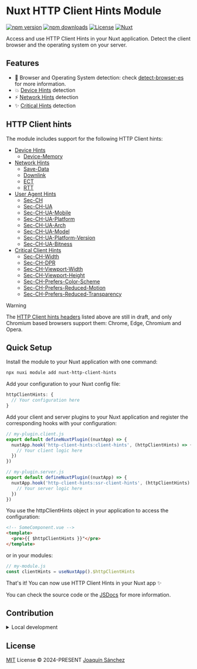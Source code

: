 # Nuxt HTTP Client Hints Module

[![npm version][npm-version-src]][npm-version-href]
[![npm downloads][npm-downloads-src]][npm-downloads-href]
[![License][license-src]][license-href]
[![Nuxt][nuxt-src]][nuxt-href]

Access and use HTTP Client Hints in your Nuxt application. Detect the client browser and the operating system on your server.

## Features

- 🚀 Browser and Operating System detection: check [detect-browser-es](https://www.npmjs.com/package/detect-browser-es) for more information.
- 💥 [Device Hints](https://developer.mozilla.org/en-US/docs/Web/HTTP/Headers#client_hints) detection
- ⚡ [Network Hints](https://developer.mozilla.org/en-US/docs/Web/HTTP/Headers#client_hints) detection
- ✨ [Critical Hints](https://developer.mozilla.org/en-US/docs/Web/HTTP/Client_hints#critical_client_hints) detection

## HTTP Client hints

The module includes support for the following HTTP Client hints:
- [Device Hints](https://developer.mozilla.org/en-US/docs/Web/HTTP/Headers#client_hints)
  - [Device-Memory](https://developer.mozilla.org/en-US/docs/Web/HTTP/Headers/Device-Memory)
- [Network Hints](https://developer.mozilla.org/en-US/docs/Web/HTTP/Headers#client_hints)
  - [Save-Data](https://developer.mozilla.org/en-US/docs/Web/HTTP/Headers/Save-Data)
  - [Downlink](https://developer.mozilla.org/en-US/docs/Web/HTTP/Headers/Downlink)
  - [ECT](https://developer.mozilla.org/en-US/docs/Web/HTTP/Headers/ECT)
  - [RTT](https://developer.mozilla.org/en-US/docs/Web/HTTP/Headers/RTT)
- [User Agent Hints](https://github.com/WICG/ua-client-hints)
  - [Sec-CH](https://developer.mozilla.org/en-US/docs/Web/HTTP/Headers/Sec-CH)
  - [Sec-CH-UA](https://developer.mozilla.org/en-US/docs/Web/HTTP/Headers/Sec-CH-UA)
  - [Sec-CH-UA-Mobile](https://developer.mozilla.org/en-US/docs/Web/HTTP/Headers/Sec-CH-UA-Mobile)
  - [Sec-CH-UA-Platform](https://developer.mozilla.org/en-US/docs/Web/HTTP/Headers/Sec-CH-UA-Platform)
  - [Sec-CH-UA-Arch](https://developer.mozilla.org/en-US/docs/Web/HTTP/Headers/Sec-CH-UA-Arch)
  - [Sec-CH-UA-Model](https://developer.mozilla.org/en-US/docs/Web/HTTP/Headers/Sec-CH-UA-Model)
  - [Sec-CH-UA-Platform-Version](https://developer.mozilla.org/en-US/docs/Web/HTTP/Headers/Sec-CH-UA-Platform-Version) 
  - [Sec-CH-UA-Bitness](https://developer.mozilla.org/en-US/docs/Web/HTTP/Headers/Sec-CH-UA-Bitness)
- [Critical Client Hints](https://developer.mozilla.org/en-US/docs/Web/HTTP/Client_hints#critical_client_hints)
  - [Sec-CH-Width](https://developer.mozilla.org/en-US/docs/Web/HTTP/Headers/Sec-CH-Width)
  - [Sec-CH-DPR](https://developer.mozilla.org/en-US/docs/Web/HTTP/Headers/Sec-CH-DPR)
  - [Sec-CH-Viewport-Width](https://developer.mozilla.org/en-US/docs/Web/HTTP/Headers/Sec-CH-Viewport-Width)
  - [Sec-CH-Viewport-Height](https://developer.mozilla.org/en-US/docs/Web/HTTP/Headers/Sec-CH-Viewport-Height) 
  - [Sec-CH-Prefers-Color-Scheme](https://developer.mozilla.org/en-US/docs/Web/HTTP/Headers/Sec-CH-Prefers-Color-Scheme)
  - [Sec-CH-Prefers-Reduced-Motion](https://developer.mozilla.org/en-US/docs/Web/HTTP/Headers/Sec-CH-Prefers-Reduced-Motion)
  - [Sec-CH-Prefers-Reduced-Transparency](https://developer.mozilla.org/en-US/docs/Web/HTTP/Headers/Sec-CH-Prefers-Reduced-Transparency)


> [!WARNING]
> The [HTTP Client hints headers](https://developer.mozilla.org/en-US/docs/Web/HTTP/Client_hints) listed above are still in draft, and only Chromium based browsers support them: Chrome, Edge, Chromium and Opera.

## Quick Setup

Install the module to your Nuxt application with one command:

```bash
npx nuxi module add nuxt-http-client-hints
```

Add your configuration to your Nuxt config file:

```js
httpClientHints: {
  // Your configuration here
}
```

Add your client and server plugins to your Nuxt application and register the corresponding hooks with your configuration:

```js
// my-plugin.client.js
export default defineNuxtPlugin((nuxtApp) => {
  nuxtApp.hook('http-client-hints:client-hints', (httpClientHints) => {
    // Your client logic here
  })
})
```

```js
// my-plugin.server.js
export default defineNuxtPlugin((nuxtApp) => {
  nuxtApp.hook('http-client-hints:ssr-client-hints', (httpClientHints) => {
    // Your server logic here
  })
})
```

You use the httpClientHints object in your application to access the configuration:

```html
<!-- SomeComponent.vue -->
<template>
  <pre>{{ $httpClientHints }}"</pre>
</template>
```

or in your modules:
```js
// my-module.js
const clientHints = useNuxtApp().$httpClientHints
```

That's it! You can now use HTTP Client Hints in your Nuxt app ✨

You can check the source code or the [JSDocs](https://www.jsdocs.io/package/nuxt-http-client-hints) for more information.

## Contribution

<details>
  <summary>Local development</summary>
  
  ```bash
  # Install dependencies
  pnpm install
  
  # Generate type stubs
  pnpm run dev:prepare
  
  # Develop with the playground
  pnpm run dev
  
  # Build the playground
  pnpm run dev:build
  
  # Run ESLint
  pnpm run lint
  
  # Run Vitest
  pnpm run test
  pnpm run test:watch
  ```

</details>


## License

[MIT](./LICENSE) License © 2024-PRESENT [Joaquín Sánchez](https://github.com/userquin)

<!-- Badges -->

[npm-version-src]: https://img.shields.io/npm/v/nuxt-http-client-hints?style=flat&colorA=18181B&colorB=F0DB4F
[npm-version-href]: https://npmjs.com/package/nuxt-http-client-hints
[npm-downloads-src]: https://img.shields.io/npm/dm/nuxt-http-client-hints?style=flat&colorA=18181B&colorB=F0DB4F
[npm-downloads-href]: https://npmjs.com/package/nuxt-http-client-hints
[jsdocs-src]: https://img.shields.io/badge/jsdocs-reference-080f12?style=flat&colorA=18181B&colorB=F0DB4F
[jsdocs-href]: https://www.jsdocs.io/package/nuxt-http-client-hints
[license-src]: https://img.shields.io/github/license/userquin/nuxt-http-client-hints.svg?style=flat&colorA=18181B&colorB=F0DB4F
[license-href]: https://github.com/userquin/nuxt-http-client-hints/blob/main/LICENSE
[nuxt-src]: https://img.shields.io/badge/Nuxt-020420?logo=nuxt.js
[nuxt-href]: https://nuxt.com

